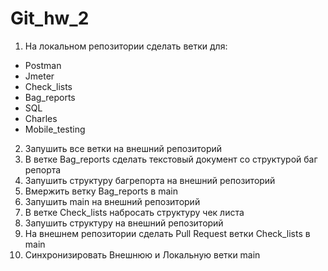 # Git_hw_2

1. На локальном репозитории сделать ветки для:
- Postman
- Jmeter
- Check_lists
- Bag_reports
- SQL
- Charles
- Mobile_testing

2. Запушить все ветки на внешний репозиторий
3. В ветке Bag_reports сделать текстовый документ со структурой баг репорта
4. Запушить структуру багрепорта на внешний репозиторий
5. Вмержить ветку Bag_reports в main
6. Запушить main на внешний репозиторий
7. В ветке Check_lists набросать структуру чек листа
8. Запушить структуру на внешний репозиторий
9. На внешнем репозитории сделать Pull Request ветки Check_lists в main
10. Синхронизировать Внешнюю и Локальную ветки main
